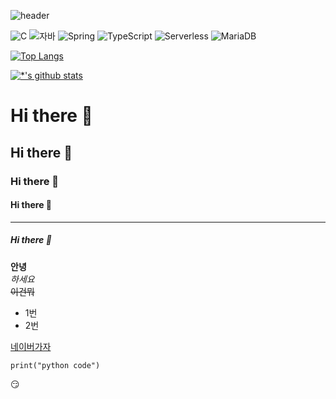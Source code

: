 ![header](https://capsule-render.vercel.app/api?type=wave&color=auto&height=300&section=header&text=깃허브%20특강&fontSize=90)

![C](https://img.shields.io/badge/-C-123456?style=flat-square&logo=C&logoColor=black)
![자바](https://img.shields.io/badge/-자바-007396?style=flat&logo=Java&logoColor=ffffff)
![Spring](https://img.shields.io/badge/-Spring-6DB33F?style=for-the-badge&logo=Spring&logoColor=white)
![TypeScript](https://img.shields.io/badge/-TypeScript-3178C6?style=flat-square&logo=TypeScript&logoColor=white)
![Serverless](https://img.shields.io/badge/-Serverless-FD5750?style=flat-square&logo=Serverless&logoColor=magenta)
![MariaDB](https://img.shields.io/badge/-MariaDB-1F305F?style=flat-square&logo=mariadb&logoColor=white)

[![Top Langs](https://github-readme-stats.vercel.app/api/top-langs/?username=ParkJunYE)](https://github.com/ParkJunYE/github-readme-stats)

[![*'s github stats](https://github-readme-stats.vercel.app/api?username=ParkJunYE)](https://github.com/깃허브아이디)



# Hi there 👋
## Hi there 👋
### Hi there 👋
#### Hi there 👋
---
##### Hi there 👋
**안녕** <br>
*하세요* <br>
~~이건뭐~~

* 1번
* 2번

[네이버가자](http://naver.com)

```
print("python code")
```
:smirk: <br>
